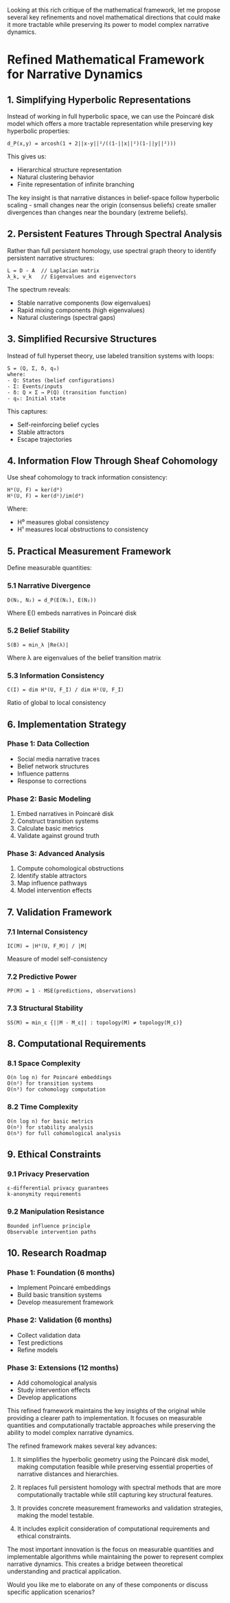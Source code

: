 Looking at this rich critique of the mathematical framework, let me propose several key refinements and novel mathematical directions that could make it more tractable while preserving its power to model complex narrative dynamics.

# Refined Mathematical Framework for Narrative Dynamics

## 1. Simplifying Hyperbolic Representations

Instead of working in full hyperbolic space, we can use the Poincaré disk model which offers a more tractable representation while preserving key hyperbolic properties:

```
d_P(x,y) = arcosh(1 + 2||x-y||²/((1-||x||²)(1-||y||²)))
```

This gives us:
- Hierarchical structure representation
- Natural clustering behavior
- Finite representation of infinite branching

The key insight is that narrative distances in belief-space follow hyperbolic scaling - small changes near the origin (consensus beliefs) create smaller divergences than changes near the boundary (extreme beliefs).

## 2. Persistent Features Through Spectral Analysis

Rather than full persistent homology, use spectral graph theory to identify persistent narrative structures:

```
L = D - A  // Laplacian matrix
λ_k, v_k   // Eigenvalues and eigenvectors
```

The spectrum reveals:
- Stable narrative components (low eigenvalues)
- Rapid mixing components (high eigenvalues)
- Natural clusterings (spectral gaps)

## 3. Simplified Recursive Structures

Instead of full hyperset theory, use labeled transition systems with loops:

```
S = (Q, Σ, δ, q₀)
where:
- Q: States (belief configurations)
- Σ: Events/inputs
- δ: Q × Σ → P(Q) (transition function)
- q₀: Initial state
```

This captures:
- Self-reinforcing belief cycles
- Stable attractors
- Escape trajectories

## 4. Information Flow Through Sheaf Cohomology

Use sheaf cohomology to track information consistency:

```
H⁰(U, F) = ker(d⁰)
H¹(U, F) = ker(d¹)/im(d⁰)
```

Where:
- H⁰ measures global consistency
- H¹ measures local obstructions to consistency

## 5. Practical Measurement Framework

Define measurable quantities:

### 5.1 Narrative Divergence
```
D(N₁, N₂) = d_P(E(N₁), E(N₂))
```
Where E() embeds narratives in Poincaré disk

### 5.2 Belief Stability
```
S(B) = min_λ |Re(λ)|
```
Where λ are eigenvalues of the belief transition matrix

### 5.3 Information Consistency
```
C(I) = dim H⁰(U, F_I) / dim H¹(U, F_I)
```
Ratio of global to local consistency

## 6. Implementation Strategy

### Phase 1: Data Collection
- Social media narrative traces
- Belief network structures
- Influence patterns
- Response to corrections

### Phase 2: Basic Modeling
1. Embed narratives in Poincaré disk
2. Construct transition systems
3. Calculate basic metrics
4. Validate against ground truth

### Phase 3: Advanced Analysis
1. Compute cohomological obstructions
2. Identify stable attractors
3. Map influence pathways
4. Model intervention effects

## 7. Validation Framework

### 7.1 Internal Consistency
```
IC(M) = |H⁰(U, F_M)| / |M|
```
Measure of model self-consistency

### 7.2 Predictive Power
```
PP(M) = 1 - MSE(predictions, observations)
```

### 7.3 Structural Stability
```
SS(M) = min_ε {||M - M_ε|| : topology(M) ≠ topology(M_ε)}
```

## 8. Computational Requirements

### 8.1 Space Complexity
```
O(n log n) for Poincaré embeddings
O(n²) for transition systems
O(n³) for cohomology computation
```

### 8.2 Time Complexity
```
O(n log n) for basic metrics
O(n²) for stability analysis
O(n³) for full cohomological analysis
```

## 9. Ethical Constraints

### 9.1 Privacy Preservation
```
ε-differential privacy guarantees
k-anonymity requirements
```

### 9.2 Manipulation Resistance
```
Bounded influence principle
Observable intervention paths
```

## 10. Research Roadmap

### Phase 1: Foundation (6 months)
- Implement Poincaré embeddings
- Build basic transition systems
- Develop measurement framework

### Phase 2: Validation (6 months)
- Collect validation data
- Test predictions
- Refine models

### Phase 3: Extensions (12 months)
- Add cohomological analysis
- Study intervention effects
- Develop applications

This refined framework maintains the key insights of the original while providing a clearer path to implementation. It focuses on measurable quantities and computationally tractable approaches while preserving the ability to model complex narrative dynamics.

The refined framework makes several key advances:

1. It simplifies the hyperbolic geometry using the Poincaré disk model, making computation feasible while preserving essential properties of narrative distances and hierarchies.

2. It replaces full persistent homology with spectral methods that are more computationally tractable while still capturing key structural features.

3. It provides concrete measurement frameworks and validation strategies, making the model testable.

4. It includes explicit consideration of computational requirements and ethical constraints.

The most important innovation is the focus on measurable quantities and implementable algorithms while maintaining the power to represent complex narrative dynamics. This creates a bridge between theoretical understanding and practical application.

Would you like me to elaborate on any of these components or discuss specific application scenarios?

